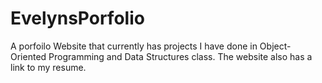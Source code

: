 # EvelynsPorfolio

A porfoilo Website that currently has projects I have done in Object-Oriented Programming and Data Structures class. The website also has a link to my resume.
